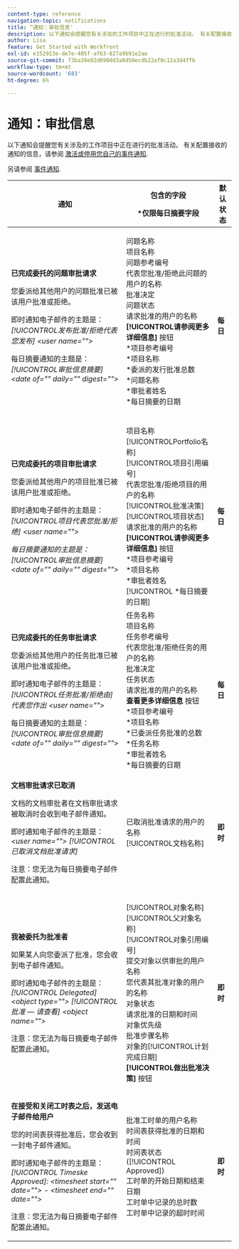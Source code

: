 ```yaml
---
content-type: reference
navigation-topic: notifications
title: “通知：审批信息'
description: 以下通知会提醒您有关涉及的工作项目中正在进行的批准活动。 有关配置接收的通知的信息，请参阅激活或停用您自己的事件通知。
author: Lisa
feature: Get Started with Workfront
exl-id: e152913e-de7e-405f-af63-827a9b91e2ae
source-git-commit: f3ba39e02d690dd3a0d50ecdb22af0c12a3d4ffb
workflow-type: tm+mt
source-wordcount: '683'
ht-degree: 6%

---
```


# 通知：审批信息

以下通知会提醒您有关涉及的工作项目中正在进行的批准活动。 有关配置接收的通知的信息，请参阅 [激活或停用您自己的事件通知](../../workfront-basics/using-notifications/activate-or-deactivate-your-own-event-notifications.md).

另请参阅 [事件通知](../../workfront-basics/using-notifications/event-notifications.md).

<table style="table-layout:auto"> 
 <col> 
 <col> 
 <col> 
 <thead> 
  <tr> 
   <th>通知</th> 
   <th> <p>包含的字段 </p> <p> *仅限每日摘要字段</p> </th> 
   <th>默认状态</th> 
  </tr> 
 </thead> 
 <tbody> 
  <tr> 
   <td> <p><strong>已完成委托的问题审批请求</strong> </p> <p>您委派给其他用户的问题批准已被该用户批准或拒绝。</p> <p>即时通知电子邮件的主题是： <em>[!UICONTROL发布批准/拒绝代表您发布] &lt;user name=""&gt;</em></p> <p>每日摘要通知的主题是：<em> [!UICONTROL审批信息摘要] &lt;date of="" daily="" digest=""&gt;</em></p> </td> 
   <td> <p>问题名称<br>项目名称<br>问题参考编号<br>代表您批准/拒绝此问题的用户的名称<br>批准决定<br>问题状态<br>请求批准的用户的名称<br><strong>[!UICONTROL请参阅更多详细信息]</strong> 按钮<br>*项目参考编号<br>*项目名称<br>*委派的发行批准总数<br>*问题名称<br>*审批者姓名<br>*每日摘要的日期<br><br></p> </td> 
   <td><strong>每日</strong> </td> 
  </tr> 
  <tr> 
   <td> <p><strong>已完成委托的项目审批请求</strong> </p> <p>您委派给其他用户的项目批准已被该用户批准或拒绝。</p> <p>即时通知电子邮件的主题是： <em>[!UICONTROL项目代表您批准/拒绝] &lt;user name=""&gt;</em></p> <p><em>每日摘要通知的主题是：[!UICONTROL审批信息摘要] &lt;date of="" daily="" digest=""&gt;</em> </p> </td> 
   <td> 项目名称<br>[!UICONTROLPortfolio名称]<br>[!UICONTROL项目引用编号]<br>代表您批准/拒绝项目的用户的名称<br>[!UICONTROL批准决策]<br>[!UICONTROL项目状态]<br>请求批准的用户的名称<br><strong>[!UICONTROL请参阅更多详细信息]</strong> 按钮<br>*项目参考编号<br>*项目名称<br>*审批者姓名<br>[!UICONTROL *每日摘要的日期]<br></td> 
   <td><strong>每日</strong> </td> 
  </tr> 
  <tr> 
   <td> <p><strong>已完成委托的任务审批请求</strong> </p> <p>您委派给其他用户的任务批准已被该用户批准或拒绝。</p> <p>即时通知电子邮件的主题是： <em>[!UICONTROL任务批准/拒绝由]代表您作出 &lt;user name=""&gt;</em></p> <p>每日摘要通知的主题是：<em> [!UICONTROL审批信息摘要] &lt;date of="" daily="" digest=""&gt;</em></p> </td> 
   <td> 任务名称<br>项目名称<br>任务参考编号<br>代表您批准/拒绝任务的用户的名称<br>批准决定<br>任务状态<br>请求批准的用户的名称<br><strong>查看更多详细信息</strong> 按钮<br>*项目参考编号<br>*项目名称<br>*已委派任务批准的总数<br>*任务名称<br>*审批者姓名<br>*每日摘要的日期<br></td> 
   <td><strong>每日</strong> </td> 
  </tr> 
  <tr> 
   <td> <p><strong>文档审批请求已取消</strong> </p> <p>文档的文档审批者在文档审批请求被取消时会收到电子邮件通知。</p> <p>即时通知电子邮件的主题是： <em>&lt;user name=""&gt; [!UICONTROL已取消文档批准请求]</em></p> <p> <p>注意：您无法为每日摘要电子邮件配置此通知。</p> </p> </td> 
   <td> 已取消批准请求的用户的名称<br>[!UICONTROL文档名称] </td> 
   <td><strong>即时</strong> </td> 
  </tr> 
  <tr> 
   <td> <p><strong>我被委托为批准者</strong> </p> <p>如果某人向您委派了批准，您会收到电子邮件通知。 </p> <p>即时通知电子邮件的主题是： <em>[!UICONTROL Delegated] &lt;object type=""&gt; [!UICONTROL批准 — 请查看] &lt;object name=""&gt;</em></p> <p> <p>注意：您无法为每日摘要电子邮件配置此通知。</p> </p> </td> 
   <td> <p>[!UICONTROL对象名称]<br>[!UICONTROL父对象名称]<br>[!UICONTROL对象引用编号]<br>提交对象以供审批的用户名称<br>您代表其批准对象的用户的名称<br>对象状态<br>请求批准的日期和时间<br>对象优先级<br>批准步骤名称<br>对象的[!UICONTROL计划完成日期]<br><strong>[!UICONTROL做出批准决策]</strong> 按钮</p> </td> 
   <td><strong>即时</strong> </td> 
  </tr> 
  <tr> 
   <td> <p><strong>在接受和关闭工时表之后，发送电子邮件给用户</strong> </p> <p>您的时间表获得批准后，您会收到一封电子邮件通知。</p> <p>即时通知电子邮件的主题是： <em>[!UICONTROL Timeske Approved]: &lt;timesheet start="" date=""&gt; - &lt;timesheet end="" date=""&gt;</em></p> <p> <p>注意：您无法为每日摘要电子邮件配置此通知。</p> </p> </td> 
   <td> 批准工时单的用户名称<br>时间表获得批准的日期和时间<br>时间表状态([!UICONTROL Approved])<br>工时单的开始日期和结束日期<br>工时单中记录的总时数<br>工时单中记录的超时时间 </td> 
   <td><strong>即时</strong> </td> 
  </tr> 
 </tbody> 
</table>
